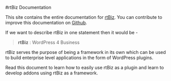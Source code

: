 #rtBiz Documentation


This site contains the entire documentation for [rtBiz](https://wordpress.org/plugins/rtbiz). You can contribute to improve this documentation on [Github](#).

If we want to describe rtBiz in one statement then it would be -

> **rtBiz** : WordPress 4 Business

rtBiz serves the purpose of being a framework in its own which can be used to build enterprise level applications in the form of WordPress plugins.

Read this document to learn how to easily use rtBiz as a plugin and learn to develop addons using rtBiz as a framework.
